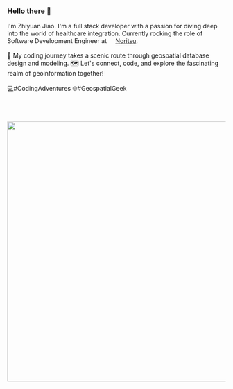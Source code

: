 ### Hello there 👋

I'm Zhiyuan Jiao. I'm a full stack developer with a passion for diving deep into the world of healthcare integration. Currently rocking the role of Software Development Engineer at <img src="https://github.com/Zhiyuan-Jiao/Zhiyuan-Jiao/assets/56005749/1aa3af09-4c44-43fe-9954-eeff5670a48c" width=12> [Noritsu](https://noritsu-rx.com/). \
\
🚀 My coding journey takes a scenic route through geospatial database design and modeling. 🗺️ Let's connect, code, and explore the fascinating realm of geoinformation together! \
\
💻#CodingAdventures 🌐#GeospatialGeek

<br><br>
<p align="center">
  <img src="https://github-readme-streak-stats.herokuapp.com/?user=Zhiyuan-Jiao&theme=dark&hide_border=true" width=600>
</p>
